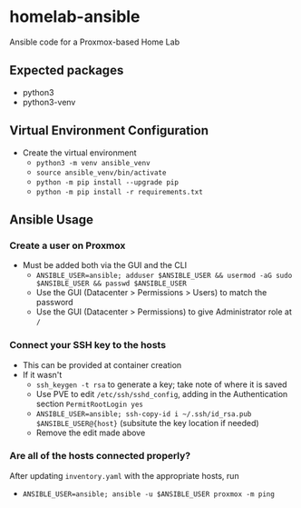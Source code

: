 # homelab-ansible
Ansible code for a Proxmox-based Home Lab

## Expected packages
- python3
- python3-venv

## Virtual Environment Configuration
- Create the virtual environment
    - `python3 -m venv ansible_venv`
    - `source ansible_venv/bin/activate`
    - `python -m pip install --upgrade pip`
    - `python -m pip install -r requirements.txt`

## Ansible Usage

### Create a user on Proxmox
- Must be added both via the GUI and the CLI
    - `ANSIBLE_USER=ansible; adduser $ANSIBLE_USER && usermod -aG sudo $ANSIBLE_USER && passwd $ANSIBLE_USER`
    - Use the GUI (Datacenter > Permissions > Users) to match the password
    - Use the GUI (Datacenter > Permissions) to give Administrator role at `/`

### Connect your SSH key to the hosts
- This can be provided at container creation
- If it wasn't
    - `ssh_keygen -t rsa` to generate a key; take note of where it is saved
    - Use PVE to edit `/etc/ssh/sshd_config`, adding in the Authentication section `PermitRootLogin yes`
    - `ANSIBLE_USER=ansible; ssh-copy-id i ~/.ssh/id_rsa.pub $ANSIBLE_USER@{host}` (subsitute the key location if needed)
    - Remove the edit made above

### Are all of the hosts connected properly?
After updating `inventory.yaml` with the appropriate hosts, run
- `ANSIBLE_USER=ansible; ansible -u $ANSIBLE_USER proxmox -m ping`
